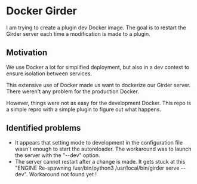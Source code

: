 # Docker Girder

I am trying to create a plugin dev Docker image. The goal is to restart the Girder server each time a modification is made to a plugin.

## Motivation

We use Docker a lot for simplified deployment, but also in a dev context to ensure isolation between services.

This extensive use of Docker made us want to dockerize our Girder server. There weren't any problem for the production Docker.

However, things were not as easy for the development Docker. This repo is a simple repro with a simple plugin to figure out what happens.

## Identified problems

- It appears that setting mode to development in the configuration file wasn't enough to start the autoreloader. The workaround was to launch the server with the "--dev" option.
- The server cannot restart after a change is made. It gets stuck at this "ENGINE Re-spawning /usr/bin/python3 /usr/local/bin/girder serve --dev". Workaround not found yet !
